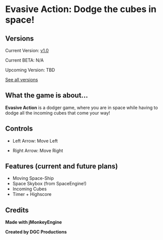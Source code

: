 # **Evasive Action: Dodge the cubes in space!**

## **Versions**
Current Version: [v1.0](https://github.com/DGCProductions/evasive-action/releases/tag/v1.0)

Current BETA: N/A

Upcoming Version: TBD

[See all versions](https://github.com/DGCProductions/evasive-action/releases)

## **What the game is about...**

**Evasive Action** is a dodger game, where you are in space while having to dodge all the incoming cubes that come your way!

## **Controls**

- Left Arrow: Move Left

- Right Arrow: Move Right


## **Features (current and future plans)**
- Moving Space-Ship
- Space Skybox (from SpaceEngine!)
- Incoming Cubes
- Timer + Highscore

 
 ## **Credits**

 **Made with jMonkeyEngine**
 
 **Created by DGC Productions** 
